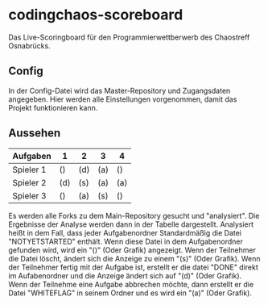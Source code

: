 # codingchaos-scoreboard

Das Live-Scoringboard für den Programmierwettberwerb des Chaostreff
Osnabrücks.

## Config

In der Config-Datei wird das Master-Repository und Zugangsdaten angegeben. Hier
werden alle Einstellungen vorgenommen, damit das Projekt funktionieren kann.

## Aussehen

| Aufgaben  | 1   | 2   | 3   | 4   |
|-----------|-----|-----|-----|-----|
| Spieler 1 | ()  | (d) | (a) | ()  |
| Spieler 2 | (d) | (s) | (a) | (a) |
| Spieler 3 | ()  | (a) | (s) | ()  |

Es werden alle Forks zu dem Main-Repository gesucht und "analysiert". Die
Ergebnisse der Analyse werden dann in der Tabelle dargestellt. Analysiert
heißt in dem Fall, dass jeder Aufgabenordner Standardmäßig die Datei 
"NOTYETSTARTED" enthält. Wenn diese Datei in dem Aufgabenordner gefunden wird,
wird ein "()" (Oder Grafik) angezeigt. Wenn der Teilnehmer die Datei löscht,
ändert sich die Anzeige zu einem "(s)" (Oder Grafik). Wenn der Teilnehmer
fertig mit der Aufgabe ist, erstellt er die datei "DONE" direkt im 
Aufabenordner und die Anzeige ändert sich auf "(d)" (Oder Grafik). Wenn
der Teilnehme eine Aufgabe abbrechen möchte, dann erstellt er die Datei
"WHITEFLAG" in seinem Ordner und es wird ein "(a)" (Oder Grafik).
